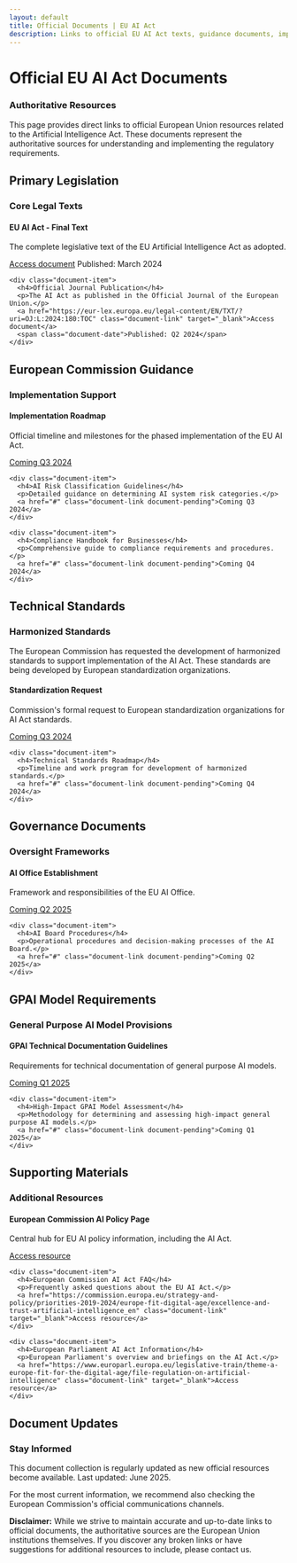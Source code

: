 ```yaml
---
layout: default
title: Official Documents | EU AI Act
description: Links to official EU AI Act texts, guidance documents, implementation resources, and supporting materials from European Union authorities.
---
```


# Official EU AI Act Documents

<div class="card">
  <h3>Authoritative Resources</h3>
  <p>This page provides direct links to official European Union resources related to the Artificial Intelligence Act. These documents represent the authoritative sources for understanding and implementing the regulatory requirements.</p>
</div>

## Primary Legislation

<div class="card">
  <h3>Core Legal Texts</h3>
  <div class="document-list">
    <div class="document-item">
      <h4>EU AI Act - Final Text</h4>
      <p>The complete legislative text of the EU Artificial Intelligence Act as adopted.</p>
      <a href="https://eur-lex.europa.eu/legal-content/EN/TXT/?uri=CELEX%3A32024R0002" class="document-link" target="_blank">Access document</a>
      <span class="document-date">Published: March 2024</span>
    </div>
    
    <div class="document-item">
      <h4>Official Journal Publication</h4>
      <p>The AI Act as published in the Official Journal of the European Union.</p>
      <a href="https://eur-lex.europa.eu/legal-content/EN/TXT/?uri=OJ:L:2024:180:TOC" class="document-link" target="_blank">Access document</a>
      <span class="document-date">Published: Q2 2024</span>
    </div>
  </div>
</div>

## European Commission Guidance

<div class="card">
  <h3>Implementation Support</h3>
  <div class="document-list">
    <div class="document-item">
      <h4>Implementation Roadmap</h4>
      <p>Official timeline and milestones for the phased implementation of the EU AI Act.</p>
      <a href="#" class="document-link document-pending">Coming Q3 2024</a>
    </div>
    
    <div class="document-item">
      <h4>AI Risk Classification Guidelines</h4>
      <p>Detailed guidance on determining AI system risk categories.</p>
      <a href="#" class="document-link document-pending">Coming Q3 2024</a>
    </div>
    
    <div class="document-item">
      <h4>Compliance Handbook for Businesses</h4>
      <p>Comprehensive guide to compliance requirements and procedures.</p>
      <a href="#" class="document-link document-pending">Coming Q4 2024</a>
    </div>
  </div>
</div>

## Technical Standards

<div class="card">
  <h3>Harmonized Standards</h3>
  <p>The European Commission has requested the development of harmonized standards to support implementation of the AI Act. These standards are being developed by European standardization organizations.</p>
  
  <div class="document-list">
    <div class="document-item">
      <h4>Standardization Request</h4>
      <p>Commission's formal request to European standardization organizations for AI Act standards.</p>
      <a href="#" class="document-link document-pending">Coming Q3 2024</a>
    </div>
    
    <div class="document-item">
      <h4>Technical Standards Roadmap</h4>
      <p>Timeline and work program for development of harmonized standards.</p>
      <a href="#" class="document-link document-pending">Coming Q4 2024</a>
    </div>
  </div>
</div>

## Governance Documents

<div class="card">
  <h3>Oversight Frameworks</h3>
  <div class="document-list">
    <div class="document-item">
      <h4>AI Office Establishment</h4>
      <p>Framework and responsibilities of the EU AI Office.</p>
      <a href="#" class="document-link document-pending">Coming Q2 2025</a>
    </div>
    
    <div class="document-item">
      <h4>AI Board Procedures</h4>
      <p>Operational procedures and decision-making processes of the AI Board.</p>
      <a href="#" class="document-link document-pending">Coming Q2 2025</a>
    </div>
  </div>
</div>

## GPAI Model Requirements

<div class="card">
  <h3>General Purpose AI Model Provisions</h3>
  <div class="document-list">
    <div class="document-item">
      <h4>GPAI Technical Documentation Guidelines</h4>
      <p>Requirements for technical documentation of general purpose AI models.</p>
      <a href="#" class="document-link document-pending">Coming Q1 2025</a>
    </div>
    
    <div class="document-item">
      <h4>High-Impact GPAI Model Assessment</h4>
      <p>Methodology for determining and assessing high-impact general purpose AI models.</p>
      <a href="#" class="document-link document-pending">Coming Q1 2025</a>
    </div>
  </div>
</div>

## Supporting Materials

<div class="card">
  <h3>Additional Resources</h3>
  <div class="document-list">
    <div class="document-item">
      <h4>European Commission AI Policy Page</h4>
      <p>Central hub for EU AI policy information, including the AI Act.</p>
      <a href="https://digital-strategy.ec.europa.eu/en/policies/european-approach-artificial-intelligence" class="document-link" target="_blank">Access resource</a>
    </div>
    
    <div class="document-item">
      <h4>European Commission AI Act FAQ</h4>
      <p>Frequently asked questions about the EU AI Act.</p>
      <a href="https://commission.europa.eu/strategy-and-policy/priorities-2019-2024/europe-fit-digital-age/excellence-and-trust-artificial-intelligence_en" class="document-link" target="_blank">Access resource</a>
    </div>
    
    <div class="document-item">
      <h4>European Parliament AI Act Information</h4>
      <p>European Parliament's overview and briefings on the AI Act.</p>
      <a href="https://www.europarl.europa.eu/legislative-train/theme-a-europe-fit-for-the-digital-age/file-regulation-on-artificial-intelligence" class="document-link" target="_blank">Access resource</a>
    </div>
  </div>
</div>

## Document Updates

<div class="card">
  <h3>Stay Informed</h3>
  <p>This document collection is regularly updated as new official resources become available. Last updated: June 2025.</p>
  
  <p>For the most current information, we recommend also checking the European Commission's official communications channels.</p>
  
  <div class="disclaimer-box">
    <p><strong>Disclaimer:</strong> While we strive to maintain accurate and up-to-date links to official documents, the authoritative sources are the European Union institutions themselves. If you discover any broken links or have suggestions for additional resources to include, please contact us.</p>
  </div>
</div>
